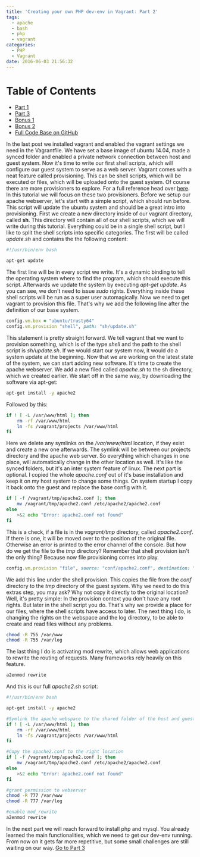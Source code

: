 ```yaml
---
title: 'Creating your own PHP dev-env in Vagrant: Part 2'
tags:
  - apache
  - bash
  - php
  - vagrant
categories:
  - PHP
  - Vagrant
date: 2016-06-03 21:56:32
---
```


# Table of Contents
* [Part 1](/posts/creating-your-own-php-dev-env-in-vagrant.html) 
* [Part 3](/posts/creating-your-own-php-dev-env-in-vagrant-part-3.html)
* [Bonus 1](/posts/creating-your-own-php-dev-env-in-vagrant-bonus-1.html)
* [Bonus 2](/posts/creating-your-own-php-dev-env-in-vagrant-bonus-2.html)
* [Full Code Base on GitHub](https://github.com/snowiow/vagrant-template)

In the last post we installed vagrant and enabled the vagrant settings we need
in the Vagrantfile. We have set a base image of ubuntu 14.04, made a synced
folder and enabled a private network connection between host and guest system.
Now it's time to write our first shell scripts, which will configure our guest
system to serve as a web server. Vagrant comes with a neat feature called
provisioning. This can be shell scripts, which will be executed or files, which
will be uploaded onto the guest system. Of course there are more provisioners
to explore. For a full reference head over
[here](https://www.vagrantup.com/docs/provisioning/). In this tutorial we will
focus on these two provisioners. Before we setup our apache webserver, let's
start with a simple script, which should run before. This script will update
the ubuntu system and should be a great intro into provisioning. First we
create a new directory inside of our vagrant directory, called __sh__. This
directory will contain all of our shell scripts, which we will write during
this tutorial. Everything could be in a single shell script, but I like to
split the shell scripts into specific categories. The first will be called
_update.sh_ and contains the the following content:

``` bash
#!/usr/bin/env bash

apt-get update
```

The first line will be in every script we write. It's a dynamic binding to tell
the operating system where to find the program, which should execute this
script. Afterwards we update the system by executing _apt-get update_. As you
can see, we don't need to issue _sudo_ rights. Everything inside these shell
scripts will be run as a super user automagically. Now we need to get vagrant
to provision this file. That's why we add the following line after the
definition of our base system.

``` ruby
config.vm.box = "ubuntu/trusty64"
config.vm.provision "shell", path: "sh/update.sh"
```

This statement is pretty straight forward. We tell vagrant that we want to
provision something, which is of the type _shell_ and the path to the shell
script is _sh/update.sh_. If we would start our system now, it would do a
system update at the beginning. Now that we are working on the latest state of
the system, we can start adding new software. It's time to create the apache
webserver. We add a new filed called _apache.sh_ to the sh directory, which we
created earlier. We start off in the same way, by downloading the software via
apt-get:

``` bash
apt-get install -y apache2
```

Followed by this:

``` bash
if ! [ -L /var/www/html ]; then
    rm -rf /var/www/html
    ln -fs /vagrant/projects /var/www/html
fi
```

Here we delete any symlinks on the _/var/www/html_ location, if they exist and
create a new one afterwards. The symlink will be between our projects
directory and the apache web server. So everything which changes in one place,
will automatically change in the other location as well. It's like the synced
folders, but it's an inter system feature of linux. The next part is
optional. I copied the whole _apache.conf_ out of it's base installation and
keep it on my host system to change some things. On system startup I copy it
back onto the guest and replace the base config with it.

``` bash
if [ -f /vagrant/tmp/apache2.conf ]; then
    mv /vagrant/tmp/apache2.conf /etc/apache2/apache2.conf
else
    >&2 echo "Error: apache2.conf not found"
fi
```

This is a check, if a file is in the _vagrant/tmp_ directory, called
_apache2.conf_. If there is one, it will be moved over to the position of the
original file. Otherwise an error is printed to the error channel of the
console. But how do we get the file to the _tmp_ directory? Remember that shell
provision isn't the only thing? Because now file provisioning comes into play.

``` ruby
config.vm.provision "file", source: "conf/apache2.conf", destination: "/vagrant/tmp/apache2.conf"
```

We add this line under the shell provision. This copies the file from the
_conf_ directory to the _tmp_ directory of the guest system. Why we need to do
this extras step, you may ask? Why not copy it directly to the original
location? Well, it's pretty simple: In the provision context you don't have any
root rights. But later in the shell script you do. That's why we provide a
place for our files, where the shell scripts have access to later. The next
thing I do, is changing the rights on the webspace and the log directory, to be
able to create and read files without any problems.

``` bash
chmod -R 755 /var/www
chmod -R 755 /var/log
```

The last thing I do is activating mod rewrite, which allows web applications to
rewrite the routing of requests. Many frameworks rely heavily on this feature.

``` bash
a2enmod rewrite
```

And this is our full _apache2.sh_ script:

``` bash
#!/usr/bin/env bash

apt-get install -y apache2

#Symlink the apache webspace to the shared folder of the host and guest syste,
if ! [ -L /var/www/html ]; then
    rm -rf /var/www/html
    ln -fs /vagrant/projects /var/www/html
fi

#Copy the apache2.conf to the right location
if [ -f /vagrant/tmp/apache2.conf ]; then
    mv /vagrant/tmp/apache2.conf /etc/apache2/apache2.conf
else
    >&2 echo "Error: apache2.conf not found"
fi

#grant permission to webserver
chmod -R 777 /var/www
chmod -R 777 /var/log

#enable mod_rewrite
a2enmod rewrite
```

In the next part we will reach forward to install php and mysql. You already
learned the main functionalities, which we need to get our dev-env running.
From now on it gets far more repetitive, but some small challenges are still
waiting on our way. [Go to Part
3](/posts/creating-your-own-php-dev-env-in-vagrant-part-3.html)
